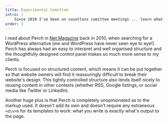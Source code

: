 ```yaml
---
title: Experimental Comittee
intro: |
    Since 2010 I've been on countless comittee meetings ... learn what came of it.
order: 2
---
```


I read about Perch in [Net Magazine](https://www.creativebloq.com/net-magazine) back in 2010, when searching for a WordPress alternative (me and WordPress have never seen eye to eye!). Perch has always had an easy to interpret and well organised structure and the thoughtfully designed control panel makes so much more sense to my clients.

Perch is focused on structured content, which means it can be put together so that website owners will find it reassuringly difficult to break their website's design. This tightly controlled structure also lends itself nicely to reusing content in other contexts (whether RSS, Google listings, or social media like Twitter or LinkedIn).

Another huge plus is that Perch is completely unopinionated as to the markup used. It doesn't add its own and doesn't require any extraneous `<div>`s for its templates to work: what you write is exactly what's output to the page.
